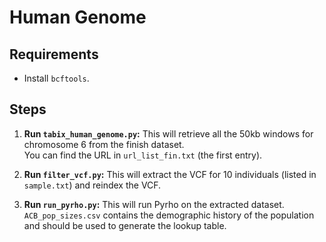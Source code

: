 # Human Genome

## Requirements
- Install `bcftools`.

## Steps

1. **Run `tabix_human_genome.py`:** This will retrieve all the 50kb windows for chromosome 6 from the finish dataset.  
   You can find the URL in `url_list_fin.txt` (the first entry).

2. **Run `filter_vcf.py`:** This will extract the VCF for 10 individuals (listed in `sample.txt`) and reindex the VCF.

3. **Run `run_pyrho.py`:** This will run Pyrho on the extracted dataset.  
   `ACB_pop_sizes.csv` contains the demographic history of the population and should be used to generate the lookup table.
